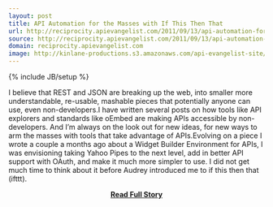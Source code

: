 ```yaml
---
layout: post
title: API Automation for the Masses with If This Then That
url: http://reciprocity.apievangelist.com/2011/09/13/api-automation-for-the-masses-with-if-this-then-that/
source: http://reciprocity.apievangelist.com/2011/09/13/api-automation-for-the-masses-with-if-this-then-that/
domain: reciprocity.apievangelist.com
image: http://kinlane-productions.s3.amazonaws.com/api-evangelist-site/blog/if-this-then-that.png
---
```

{% include JB/setup %}<p>I believe that REST and JSON are breaking up the web, into smaller more understandable, re-usable, mashable pieces that potentially anyone can use, even non-developers.I have written several posts on how tools like API explorers and standards like oEmbed are making APIs accessible by non-developers. And I’m always on the look out for new ideas, for new ways to arm the masses with tools that take advantage of APIs.Evolving on a piece I wrote a couple a months ago about a Widget Builder Environment for APIs, I was envisioning taking Yahoo Pipes to the next level, add in better API support with OAuth, and make it much more simpler to use. I did not get much time to think about it before Audrey introduced me to if this then that (ifttt).</p>
<center><p><a href="http://reciprocity.apievangelist.com/2011/09/13/api-automation-for-the-masses-with-if-this-then-that/" style='padding:25px; font-sze:18px; font-weight: bold;'>Read Full Story</a></p></center>
